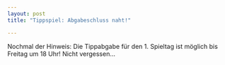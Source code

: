 ```yaml
---
layout: post
title: "Tippspiel: Abgabeschluss naht!"

---
```


Nochmal der Hinweis: Die Tippabgabe für den 1. Spieltag ist möglich bis Freitag um 18 Uhr! Nicht vergessen...


